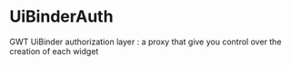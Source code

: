 UiBinderAuth
============

GWT UiBinder authorization layer : a proxy that give you control over the creation of each widget
